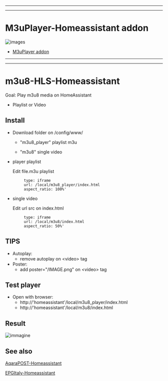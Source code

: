 ----
----

#  M3uPlayer-Homeassistant addon #

![images](https://github.com/user-attachments/assets/5a658414-ff3d-4546-a655-fbd2f124e968)


  * [M3uPlayer addon](https://github.com/sdavides/m3u8-HLS-Homeassistant/tree/main/addon-M3uPlayer/README.md)
  
----

----

# m3u8-HLS-Homeassistant
Goal: Play m3u8 media on HomeAssistant

  * Playlist or Video


## Install ##
* Download folder on /config/www/

     * "m3u8_player" playlist m3u
  
     * "m3u8" single video 
  
* player playlist
 
   Edit file.m3u playlist
 
  
           type: iframe
           url: /local/m3u8_player/index.html
           aspect_ratio: 100%'


* single video
 
   Edit url src on index.html
 
  
           type: iframe
           url: /local/m3u8/index.html
           aspect_ratio: 50%'
      
## TIPS ##
* Autoplay:
    * remove autoplay on \<video\> tag
* Poster:
    * add poster="/IMAGE.png" on \<video\> tag

## Test player ##
* Open with browser:
     * http://'homeassistant'/local/m3u8_player/index.html
     * http://'homeassistant'/local/m3u8/index.html


 ## Result ##
![immagine](https://github.com/user-attachments/assets/85d21159-13e2-4f85-8a0d-615381adbd87)




## See also ##

[AqaraPOST-Homeassistant](https://github.com/sdavides/AqaraPOST-Homeassistant/)

[EPGItaly-Homeassistant](https://github.com/sdavides/EPGItaly-Homeassistant/)

     

